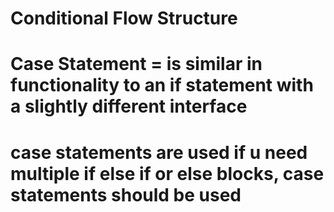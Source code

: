 # Conditional Flow Structure
# Case Statement = is similar in functionality to an if statement with a slightly different interface
# case statements are used if u need multiple if else if or else blocks, case statements should be used